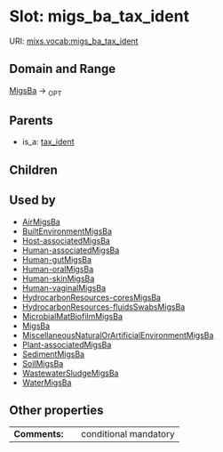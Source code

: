 
# Slot: migs_ba_tax_ident




URI: [mixs.vocab:migs_ba_tax_ident](https://w3id.org/mixs/vocab/migs_ba_tax_ident)


## Domain and Range

[MigsBa](MigsBa.md) ->  <sub>OPT</sub> 

## Parents

 *  is_a: [tax_ident](tax_ident.md)

## Children


## Used by

 * [AirMigsBa](AirMigsBa.md)
 * [BuiltEnvironmentMigsBa](BuiltEnvironmentMigsBa.md)
 * [Host-associatedMigsBa](Host-associatedMigsBa.md)
 * [Human-associatedMigsBa](Human-associatedMigsBa.md)
 * [Human-gutMigsBa](Human-gutMigsBa.md)
 * [Human-oralMigsBa](Human-oralMigsBa.md)
 * [Human-skinMigsBa](Human-skinMigsBa.md)
 * [Human-vaginalMigsBa](Human-vaginalMigsBa.md)
 * [HydrocarbonResources-coresMigsBa](HydrocarbonResources-coresMigsBa.md)
 * [HydrocarbonResources-fluidsSwabsMigsBa](HydrocarbonResources-fluidsSwabsMigsBa.md)
 * [MicrobialMatBiofilmMigsBa](MicrobialMatBiofilmMigsBa.md)
 * [MigsBa](MigsBa.md)
 * [MiscellaneousNaturalOrArtificialEnvironmentMigsBa](MiscellaneousNaturalOrArtificialEnvironmentMigsBa.md)
 * [Plant-associatedMigsBa](Plant-associatedMigsBa.md)
 * [SedimentMigsBa](SedimentMigsBa.md)
 * [SoilMigsBa](SoilMigsBa.md)
 * [WastewaterSludgeMigsBa](WastewaterSludgeMigsBa.md)
 * [WaterMigsBa](WaterMigsBa.md)

## Other properties

|  |  |  |
| --- | --- | --- |
| **Comments:** | | conditional mandatory |

